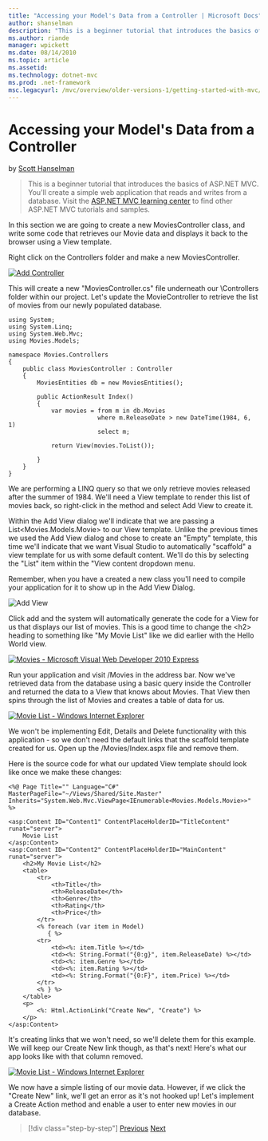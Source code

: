 ```yaml
---
title: "Accessing your Model's Data from a Controller | Microsoft Docs"
author: shanselman
description: "This is a beginner tutorial that introduces the basics of ASP.NET MVC. You’ll create a simple web application that reads and writes from a database."
ms.author: riande
manager: wpickett
ms.date: 08/14/2010
ms.topic: article
ms.assetid: 
ms.technology: dotnet-mvc
ms.prod: .net-framework
msc.legacyurl: /mvc/overview/older-versions-1/getting-started-with-mvc/getting-started-with-mvc-part5
---
```

Accessing your Model's Data from a Controller
====================
by [Scott Hanselman](https://github.com/shanselman)

> This is a beginner tutorial that introduces the basics of ASP.NET MVC. You'll create a simple web application that reads and writes from a database. Visit the [ASP.NET MVC learning center](../../../index.md) to find other ASP.NET MVC tutorials and samples.


In this section we are going to create a new MoviesController class, and write some code that retrieves our Movie data and displays it back to the browser using a View template.

Right click on the Controllers folder and make a new MoviesController.

[![Add Controller](getting-started-with-mvc-part5/_static/image2.png)](getting-started-with-mvc-part5/_static/image1.png)

This will create a new "MoviesController.cs" file underneath our \Controllers folder within our project. Let's update the MovieController to retrieve the list of movies from our newly populated database.

    using System;
    using System.Linq;
    using System.Web.Mvc;
    using Movies.Models;
    
    namespace Movies.Controllers
    {
        public class MoviesController : Controller
        {
            MoviesEntities db = new MoviesEntities();
    
            public ActionResult Index()
            {
                var movies = from m in db.Movies
                             where m.ReleaseDate > new DateTime(1984, 6, 1)
                             select m;
    
                return View(movies.ToList());
    
            }
        }
    }

We are performing a LINQ query so that we only retrieve movies released after the summer of 1984. We'll need a View template to render this list of movies back, so right-click in the method and select Add View to create it.

Within the Add View dialog we'll indicate that we are passing a List&lt;Movies.Models.Movie&gt; to our View template. Unlike the previous times we used the Add View dialog and chose to create an "Empty" template, this time we'll indicate that we want Visual Studio to automatically "scaffold" a view template for us with some default content. We'll do this by selecting the "List" item within the "View content dropdown menu.

Remember, when you have a created a new class you'll need to compile your application for it to show up in the Add View Dialog.

![Add View](getting-started-with-mvc-part5/_static/image3.png)

Click add and the system will automatically generate the code for a View for us that displays our list of movies. This is a good time to change the &lt;h2&gt; heading to something like "My Movie List" like we did earlier with the Hello World view.

[![Movies - Microsoft Visual Web Developer 2010 Express](getting-started-with-mvc-part5/_static/image5.png)](getting-started-with-mvc-part5/_static/image4.png)

Run your application and visit /Movies in the address bar. Now we've retrieved data from the database using a basic query inside the Controller and returned the data to a View that knows about Movies. That View then spins through the list of Movies and creates a table of data for us.

[![Movie List - Windows Internet Explorer](getting-started-with-mvc-part5/_static/image7.png)](getting-started-with-mvc-part5/_static/image6.png)

We won't be implementing Edit, Details and Delete functionality with this application - so we don't need the default links that the scaffold template created for us. Open up the /Movies/Index.aspx file and remove them.

Here is the source code for what our updated View template should look like once we make these changes:

    <%@ Page Title="" Language="C#" MasterPageFile="~/Views/Shared/Site.Master" Inherits="System.Web.Mvc.ViewPage<IEnumerable<Movies.Models.Movie>>" %>
    
    <asp:Content ID="Content1" ContentPlaceHolderID="TitleContent" runat="server">
        Movie List
    </asp:Content>
    <asp:Content ID="Content2" ContentPlaceHolderID="MainContent" runat="server">
        <h2>My Movie List</h2>
        <table>
            <tr>
                <th>Title</th>
                <th>ReleaseDate</th>
                <th>Genre</th>
                <th>Rating</th>
                <th>Price</th>
            </tr>
            <% foreach (var item in Model)
               { %>
            <tr>
                <td><%: item.Title %></td>
                <td><%: String.Format("{0:g}", item.ReleaseDate) %></td>
                <td><%: item.Genre %></td>
                <td><%: item.Rating %></td>
                <td><%: String.Format("{0:F}", item.Price) %></td>
            </tr>
            <% } %>
        </table>
        <p>
            <%: Html.ActionLink("Create New", "Create") %>
        </p>
    </asp:Content>

It's creating links that we won't need, so we'll delete them for this example. We will keep our Create New link though, as that's next! Here's what our app looks like with that column removed.

[![Movie List - Windows Internet Explorer ](getting-started-with-mvc-part5/_static/image9.png)](getting-started-with-mvc-part5/_static/image8.png)

We now have a simple listing of our movie data. However, if we click the "Create New" link, we'll get an error as it's not hooked up! Let's implement a Create Action method and enable a user to enter new movies in our database.

>[!div class="step-by-step"] [Previous](getting-started-with-mvc-part4.md) [Next](getting-started-with-mvc-part6.md)